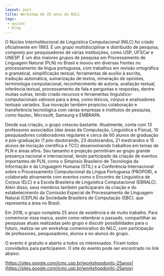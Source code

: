 ```yaml
---
layout: post
title: Workshop de 25 anos do NILC
tags: 
 - avisos
 - blog
---
```


O Núcleo Interinstitucional de Linguística Computacional (NILC) foi
criado oficialmente em 1993. É um grupo multidisciplinar e distribuído
de pesquisa, composto por pesquisadores de várias instituições, como
USP, UFSCar e UNESP. É um dos maiores grupos de pesquisa em
Processamento de Linguagem Natural (PLN) no Brasil e inovou em
diversas frentes no processamento da língua portuguesa, com trabalhos
em revisão ortográfica e gramatical, simplificação textual,
ferramentas de auxílio à escrita, tradução automática, sumarização de
textos, mineração de opiniões, terminologia computacional,
reconhecimento de autoria, avaliação textual, inferência textual,
processamento de fala e perguntas e respostas, dentre muitas outras,
tendo criado recursos e ferramentas linguístico-computacionais
valiosos para a área, como léxicos, córpus e analisadores textuais
variados. Sua inovação também propiciou colaboração e transferência
tecnológica com várias empresas e institutos de pesquisa, como
Itautec, Microsoft, Samsung e EMBRAPA.

Desde sua criação, o grupo cresceu bastante. Atualmente, conta com 13
professores associados (das áreas da Computação, Linguística e
Física), 10 pesquisadores colaboradores regulares e cerca de 60 alunos
de graduação e pós-graduação (1 pós-doutorando, 23 doutorandos, 21
mestrandos e 15 alunos de iniciação científica e TCC) desenvolvendo
trabalhos em temas de PLN e áreas afins. Seu tamanho e projeção
permitiram ao grupo grande presença nacional e internacional, tendo
participado da criação de eventos importantes de PLN, como o Simpósio
Brasileiro de Tecnologia da Informação e da Linguagem Humana (STIL) e
a Conferência Internacional sobre o Processamento Computacional da
Língua Portuguesa (PROPOR), e colaborado ativamente com eventos como o
Encontro de Linguística de Corpus (ELC) e a Escola Brasileira de
Linguística Computacional (EBRALC). Além disso, seus membros também
participaram da criação e do estabelecimento da Comissão Especial de
Processamento de Linguagem Natural (CEPLN) da Sociedade Brasileira de
Computação (SBC), que representa a área no Brasil.

Em 2018, o grupo completa 25 anos de existência e de muito
trabalho. Para comemorar essa marca, assim como relembrar o passado,
compartilhar as pesquisas atuais realizadas pelo grupo e discutir
possibilidades para o futuro, realiza-se um workshop comemorativo do
NILC, com participação de professores, pesquisadores, alunos e
ex-alunos do grupo.

O evento é gratuito e aberto a todos os interessados. Ficam todos
convidados para participarem. O site do evento pode ser encontrado no
link abaixo:

[https://sites.google.com/icmc.usp.br/workshopdonilc-25anos](https://sites.google.com/icmc.usp.br/workshopdonilc-25anos)


